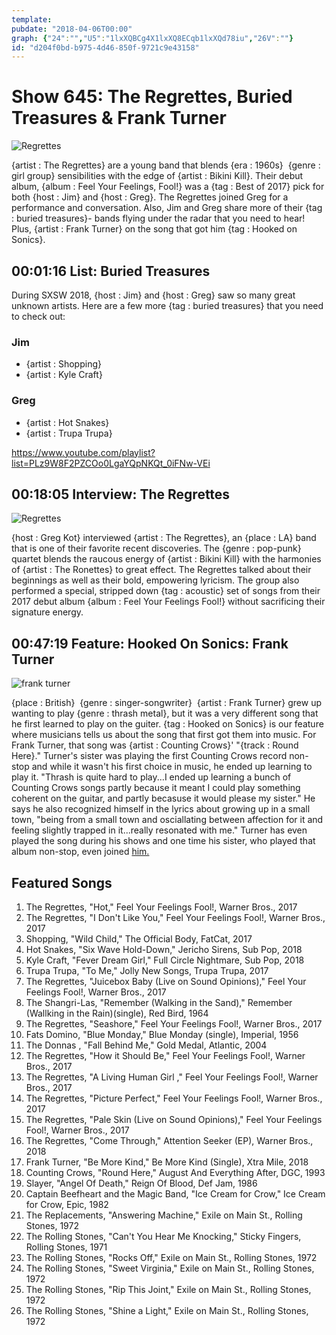 ```yaml
---
template: 
pubdate: "2018-04-06T00:00"
graph: {"24":"","U5":"1lxXQBCg4X1lxXQ8ECqb1lxXQd78iu","26V":""}
id: "d204f0bd-b975-4d46-850f-9721c9e43158"
---
```






# Show 645: The Regrettes, Buried Treasures & Frank Turner

![Regrettes](https://static.soundopinions.org/images/2018/regrettes.jpg)

{artist : The Regrettes} are a young band that blends {era : 1960s}  {genre : girl group} sensibilities with the edge of {artist : Bikini Kill}. Their debut album, {album : Feel Your Feelings, Fool!} was a {tag : Best of 2017} pick for both {host : Jim} and {host : Greg}. The Regrettes joined Greg for a performance and conversation. Also, Jim and Greg share more of their {tag : buried treasures}- bands flying under the radar that you need to hear! Plus, {artist : Frank Turner} on the song that got him {tag : Hooked on Sonics}.



## 00:01:16 List: Buried Treasures

During SXSW 2018, {host : Jim} and {host : Greg} saw so many great unknown artists. Here are a few more {tag : buried treasures} that you need to check out:


### Jim

- {artist : Shopping}
- {artist : Kyle Craft}


### Greg

- {artist : Hot Snakes}
- {artist : Trupa Trupa}

https://www.youtube.com/playlist?list=PLz9W8F2PZCOo0LgaYQpNKQt_0iFNw-VEi



## 00:18:05 Interview: The Regrettes

![Regrettes](https://static.soundopinions.org/assets/645/U50.jpg)

{host : Greg Kot} interviewed {artist : The Regrettes}, an {place : LA} band that is one of their favorite recent discoveries. The {genre : pop-punk} quartet blends the raucous energy of {artist : Bikini Kill} with the harmonies of {artist : The Ronettes} to great effect. The Regrettes talked about their beginnings as well as their bold, empowering lyricism. The group also performed a special, stripped down {tag : acoustic} set of songs from their 2017 debut album {album : Feel Your Feelings Fool!} without sacrificing their signature energy.



## 00:47:19 Feature: Hooked On Sonics: Frank Turner

![frank turner](https://static.soundopinions.org/assets/645/26V0.jpg)

{place : British}  {genre : singer-songwriter}  {artist : Frank Turner} grew up wanting to play {genre : thrash metal}, but it was a very different song that he first learned to play on the guiter. {tag : Hooked on Sonics} is our feature where musicians tells us about the song that first got them into music. For Frank Turner, that song was {artist : Counting Crows}' "{track : Round Here}." Turner's sister was playing the first Counting Crows record non-stop and while it wasn't his first choice in music, he ended up learning to play it. "Thrash is quite hard to play...I ended up learning a bunch of Counting Crows songs partly because it meant I could play something coherent on the guitar, and partly becasuse it would please my sister." He says he also recognized himself in the lyrics about growing up in a small town, "being from a small town and osciallating between affection for it and feeling slightly trapped in it...really resonated with me." Turner has even played the song during his shows and one time his sister, who played that album non-stop, even joined [him.](https://www.youtube.com/watch?v=5vIBbPHC7-Q)



## Featured Songs

1. The Regrettes, "Hot," Feel Your Feelings Fool!, Warner Bros., 2017
2. The Regrettes, "I Don't Like You," Feel Your Feelings Fool!, Warner Bros., 2017
3. Shopping, "Wild Child," The Official Body, FatCat, 2017
4. Hot Snakes, "Six Wave Hold-Down," Jericho Sirens, Sub Pop, 2018
5. Kyle Craft, "Fever Dream Girl," Full Circle Nightmare, Sub Pop, 2018
6. Trupa Trupa, "To Me," Jolly New Songs, Trupa Trupa, 2017
7. The Regrettes, "Juicebox Baby (Live on Sound Opinions)," Feel Your Feelings Fool!, Warner Bros., 2017
8. The Shangri-Las, "Remember (Walking in the Sand)," Remember (Wallking in the Rain)(single), Red Bird, 1964
9. The Regrettes, "Seashore," Feel Your Feelings Fool!, Warner Bros., 2017
10. Fats Domino, "Blue Monday," Blue Monday (single), Imperial, 1956
11. The Donnas , "Fall Behind Me," Gold Medal, Atlantic, 2004
12. The Regrettes, "How it Should Be," Feel Your Feelings Fool!, Warner Bros., 2017
13. The Regrettes, "A Living Human Girl ," Feel Your Feelings Fool!, Warner Bros., 2017
14. The Regrettes, "Picture Perfect," Feel Your Feelings Fool!, Warner Bros., 2017
15. The Regrettes, "Pale Skin (Live on Sound Opinions)," Feel Your Feelings Fool!, Warner Bros., 2017
16. The Regrettes, "Come Through," Attention Seeker (EP), Warner Bros., 2018
17. Frank Turner, "Be More Kind," Be More Kind (Single), Xtra Mile, 2018
18. Counting Crows, "Round Here," August And Everything After, DGC, 1993
19. Slayer, "Angel Of Death," Reign Of Blood, Def Jam, 1986
20. Captain Beefheart and the Magic Band, "Ice Cream for Crow," Ice Cream for Crow, Epic, 1982
21. The Replacements, "Answering Machine," Exile on Main St., Rolling Stones, 1972
22. The Rolling Stones, "Can't You Hear Me Knocking," Sticky Fingers, Rolling Stones, 1971
23. The Rolling Stones, "Rocks Off," Exile on Main St., Rolling Stones, 1972
24. The Rolling Stones, "Sweet Virginia," Exile on Main St., Rolling Stones, 1972
25. The Rolling Stones, "Rip This Joint," Exile on Main St., Rolling Stones, 1972
26. The Rolling Stones, "Shine a Light," Exile on Main St., Rolling Stones, 1972